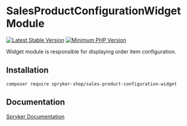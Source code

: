 # SalesProductConfigurationWidget Module
[![Latest Stable Version](https://poser.pugx.org/spryker-shop/sales-product-configuration-widget/v/stable.svg)](https://packagist.org/packages/spryker-shop/sales-product-configuration-widget)
[![Minimum PHP Version](https://img.shields.io/badge/php-%3E%3D%207.4-8892BF.svg)](https://php.net/)

Widget module is responsible for displaying order item configuration.

## Installation

```
composer require spryker-shop/sales-product-configuration-widget
```

## Documentation

[Spryker Documentation](https://academy.spryker.com/developing_with_spryker/module_guide/modules.html)

